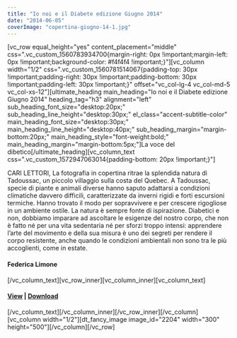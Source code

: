 ```yaml
---
title: "Io noi e il Diabete edizione Giugno 2014"
date: "2014-06-05"
coverImage: "copertina-giugno-14-1.jpg"
---
```


\[vc\_row equal\_height="yes" content\_placement="middle" css=".vc\_custom\_1560783934700{margin-right: 0px !important;margin-left: 0px !important;background-color: #f4f4f4 !important;}"\]\[vc\_column width="1/2" css=".vc\_custom\_1560781514067{padding-top: 30px !important;padding-right: 30px !important;padding-bottom: 30px !important;padding-left: 30px !important;}" offset="vc\_col-lg-4 vc\_col-md-5 vc\_col-xs-12"\]\[ultimate\_heading main\_heading="Io noi e il Diabete edizione Giugno 2014" heading\_tag="h3" alignment="left" sub\_heading\_font\_size="desktop:20px;" sub\_heading\_line\_height="desktop:30px;" el\_class="accent-subtitle-color" main\_heading\_font\_size="desktop:30px;" main\_heading\_line\_height="desktop:40px;" sub\_heading\_margin="margin-bottom:20px;" main\_heading\_style="font-weight:bold;" main\_heading\_margin="margin-bottom:5px;"\]La voce del dibetico\[/ultimate\_heading\]\[vc\_column\_text css=".vc\_custom\_1572947063014{padding-bottom: 20px !important;}"\]

CARI LETTORI, La fotografia in copertina ritrae la splendida natura di Tadoussac, un piccolo villaggio sulla costa del Quebec. A Tadoussac, specie di piante e animali diverse hanno saputo adattarsi a condizioni climatiche davvero difficili, caratterizzate da inverni rigidi e forti escursioni termiche. Hanno trovato il modo per sopravvivere e per crescere rigogliose in un ambiente ostile. La natura è sempre fonte di ispirazione. Diabetici e non, dobbiamo imparare ad ascoltare le esigenze del nostro corpo, che non è fatto né per una vita sedentaria né per sforzi troppo intensi: apprendere l’arte del movimento e della sua misura è uno dei segreti per rendere il corpo resistente, anche quando le condizioni ambientali non sono tra le più accoglienti, come in estate.

#### Federica Limone

\[/vc\_column\_text\]\[vc\_row\_inner\]\[vc\_column\_inner\]\[vc\_column\_text\]

#### [View](http://198.211.122.197/diabetwp/wordpress/wp-content/uploads/2020/01/LA-VOCE-DEL-DIABETICO-maggio-2014-1.pdf) | [Download](http://198.211.122.197/diabetwp/wordpress/wp-content/uploads/2020/01/LA-VOCE-DEL-DIABETICO-maggio-2014-1.pdf)

\[/vc\_column\_text\]\[/vc\_column\_inner\]\[/vc\_row\_inner\]\[/vc\_column\]\[vc\_column width="1/2"\]\[dt\_fancy\_image image\_id="2204" width="300" height="500"\]\[/vc\_column\]\[/vc\_row\]
